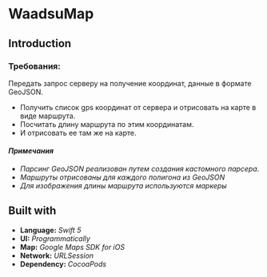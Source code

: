 # WaadsuMap

## Introduction

### Требования:
Передать запрос серверу на получение координат, данные в формате GeoJSON.

- Получить список gps координат от сервера и отрисовать на карте в виде маршрута.
- Посчитать длину маршрута по этим координатам.
- И отрисовать ее там же на карте.

#### *Примечания*

- *Парсинг GeoJSON реализован путем создания кастомного парсера.*
- *Маршруты отрисованы для каждого полигона из GeoJSON*
- *Для изображения длины маршрута используются маркеры*


## Built with
  - **Language:** *Swift 5*
  - **UI:** *Programmatically*
  - **Map:** *Google Maps SDK for iOS*
  - **Network:** *URLSession*
  - **Dependency:** *CocoaPods*
  
  
 
